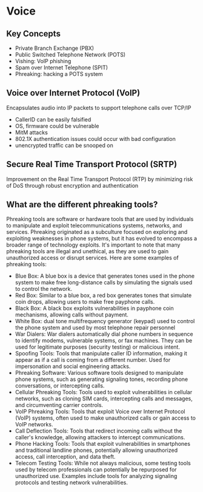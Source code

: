# Voice

## Key Concepts
- Private Branch Exchange (PBX)
- Public Switched Telephone Network (POTS)
- Vishing: VoIP phishing
- Spam over Internet Telephone (SPIT)
- Phreaking: hacking a POTS system

## Voice over Internet Protocol (VoIP)
Encapsulates audio into IP packets to support telephone calls over TCP/IP
- CallerID can be easily falsified
- OS, firmware could be vulnerable
- MitM attacks
- 802.1X authentication issues could occur with bad configuration
- unencrypted traffic can be snooped on

## Secure Real Time Transport Protocol (SRTP)
Improvement on the Real Time Transport Protocol (RTP) by minimizing risk of DoS through
robust encryption and authentication

## What are the different phreaking tools?
Phreaking tools are software or hardware tools that are used by individuals to manipulate and exploit telecommunications systems, networks, and services. Phreaking originated as a subculture focused on exploring and exploiting weaknesses in phone systems, but it has evolved to encompass a broader range of technology exploits. It's important to note that many phreaking tools are illegal and unethical, as they are used to gain unauthorized access or disrupt services. Here are some examples of phreaking tools:

- Blue Box:
A blue box is a device that generates tones used in the phone system to make free long-distance calls by simulating the signals used to control the network.
- Red Box:
Similar to a blue box, a red box generates tones that simulate coin drops, allowing users to make free payphone calls.
- Black Box:
A black box exploits vulnerabilities in payphone coin mechanisms, allowing calls without payment.
- White Box: dual tone multifrequency generator (keypad) used to control the phone system and used by most
  telephone repair personnel
- War Dialers:
War dialers automatically dial phone numbers in sequence to identify modems, vulnerable systems, or fax machines. They can be used for legitimate purposes (security testing) or malicious intent.
- Spoofing Tools:
Tools that manipulate caller ID information, making it appear as if a call is coming from a different number. Used for impersonation and social engineering attacks.
- Phreaking Software:
Various software tools designed to manipulate phone systems, such as generating signaling tones, recording phone conversations, or intercepting calls.
- Cellular Phreaking Tools:
Tools used to exploit vulnerabilities in cellular networks, such as cloning SIM cards, intercepting calls and messages, and circumventing carrier controls.
- VoIP Phreaking Tools:
Tools that exploit Voice over Internet Protocol (VoIP) systems, often used to make unauthorized calls or gain access to VoIP networks.
- Call Deflection Tools:
Tools that redirect incoming calls without the caller's knowledge, allowing attackers to intercept communications.
- Phone Hacking Tools:
Tools that exploit vulnerabilities in smartphones and traditional landline phones, potentially allowing unauthorized access, call interception, and data theft.
- Telecom Testing Tools:
While not always malicious, some testing tools used by telecom professionals can potentially be repurposed for unauthorized use. Examples include tools for analyzing signaling protocols and testing network vulnerabilities.
